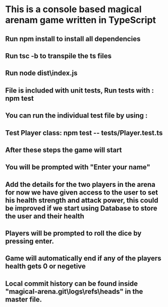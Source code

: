 # This is a console based magical arenam game written in TypeScript

## Run npm install to install all dependencies

## Run tsc -b to transpile the ts files

## Run node dist\index.js

## File is included with unit tests, Run tests with : npm test

## You can run the individual test file by using :

## Test Player class: npm test -- tests/Player.test.ts

## After these steps the game will start

## You will be prompted with "Enter your name"

## Add the details for the two players in the arena for now we have given access to the user to set his health strength and attack power, this could be improved if we start using Database to store the user and their health

## Players will be prompted to roll the dice by pressing enter.

## Game will automatically end if any of the players health gets 0 or negetive

## Local commit history can be found inside "magical-arena\.git\logs\refs\heads" in the master file.
